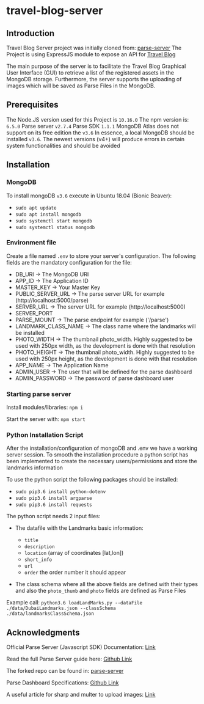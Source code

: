 # travel-blog-server

## Introduction

Travel Blog Server project was initially cloned from: [parse-server](https://github.com/ParsePlatform/parse-server)
The Project is using ExpressJS module to expose an API for [Travel Blog](https://github.com/agtzdimi/travel-blog)

The main purpose of the server is to facilitate the Travel Blog Graphical User Interface (GUI) to retrieve a list of the
registered assets in the MongoDB storage. Furthermore, the server supports the uploading of images which will be saved as
Parse Files in the MongoDB.

## Prerequisites

The Node.JS version used for this Project is `10.16.0`
The npm version is: `6.5.0`
Parse server `v2.7.4`
Parse SDK `1.1.1`
MongoDB Atlas does not support on its free edition the `v3.6`
In essence, a local MongoDB should be installed `v3.6`. The newest versions (v4+) will produce errors in certain system functionalities and should be avoided

## Installation

### MongoDB

To install mongoDB `v3.6` execute in Ubuntu 18.04 (Bionic Beaver):

- `sudo apt update`
- `sudo apt install mongodb`
- `sudo systemctl start mongodb`
- `sudo systemctl status mongodb`

### Environment file

Create a file named `.env` to store your server's configuration. The following fields are the mandatory configuration for the file:

- DB_URI -> The MongoDB URI
- APP_ID -> The Application ID
- MASTER_KEY -> Your Master Key
- PUBLIC_SERVER_URL -> The parse server URL for example (http://localhost:5000/parse)
- SERVER_URL -> The server URL for example (http://localhost:5000)
- SERVER_PORT
- PARSE_MOUNT -> The parse endpoint for example ('/parse')
- LANDMARK_CLASS_NAME -> The class name where the landmarks will be installed
- PHOTO_WIDTH -> The thumbnail photo_width. Highly suggested to be used with 250px width, as the development is done with that resolution
- PHOTO_HEIGHT -> The thumbnail photo_width. Highly suggested to be used with 250px height, as the development is done with that resolution
- APP_NAME -> The Application Name
- ADMIN_USER -> The user that will be defined for the parse dashboard
- ADMIN_PASSWORD -> The password of parse dashboard user

### Starting parse server

Install modules/libraries: `npm i`

Start the server with: `npm start`

### Python Installation Script

After the installation/configuration of mongoDB and .env we have a working server session.
To smooth the installation procedure a python script has been implemented to create the necessary users/permissions and store the landmarks information

To use the python script the following packages should be installed:

- `sudo pip3.6 install python-dotenv`
- `sudo pip3.6 install argparse`
- `sudo pip3.6 install requests`

The python script needs 2 input files:

- The datafile with the Landmarks basic information:

  - `title`
  - `description`
  - `location` (array of coordinates \[lat,lon\])
  - `short_info`
  - `url`
  - `order` the order number it should appear

- The class schema where all the above fields are defined with their types and also the `photo_thumb` and `photo` fields are defined as Parse Files

Example call:
`python3.6 loadLandMarks.py --dataFile ./data/DubaiLandmarks.json --classSchema ./data/landmarksClassSchema.json`

## Acknowledgments

Official Parse Server (Javascript SDK) Documentation: [Link](https://docs.parseplatform.org/js/guide/)

Read the full Parse Server guide here: [Github Link](https://github.com/ParsePlatform/parse-server/wiki/Parse-Server-Guide)

The forked repo can be found in: [parse-server](https://github.com/ParsePlatform/parse-server)

Parse Dashboard Specifications: [Github Link](https://github.com/parse-community/parse-dashboard)

A useful article for sharp and multer to upload images: [Link](https://bezkoder.com/node-js-upload-resize-multiple-images/)
